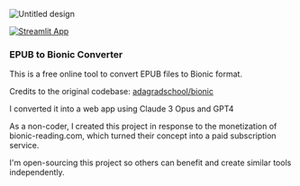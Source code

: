 
![Untitled design](https://github.com/rhlkmth/Convert-EPUB-to-Bionic-for-free/assets/16479173/3b3d56d4-2004-4e0f-8ec7-389f13e0c795)

[![Streamlit App](https://static.streamlit.io/badges/streamlit_badge_black_white.svg)](https://bionic.streamlit.app/)


### EPUB to Bionic Converter

This is a free online tool to convert EPUB files to Bionic format. 

Credits to the original codebase: [adagradschool/bionic](https://github.com/adagradschool/bionic)

I converted it into a web app using Claude 3 Opus and GPT4

As a non-coder, I created this project in response to the monetization of bionic-reading.com, which turned their concept into a paid subscription service.

I'm open-sourcing this project so others can benefit and create similar tools independently.
